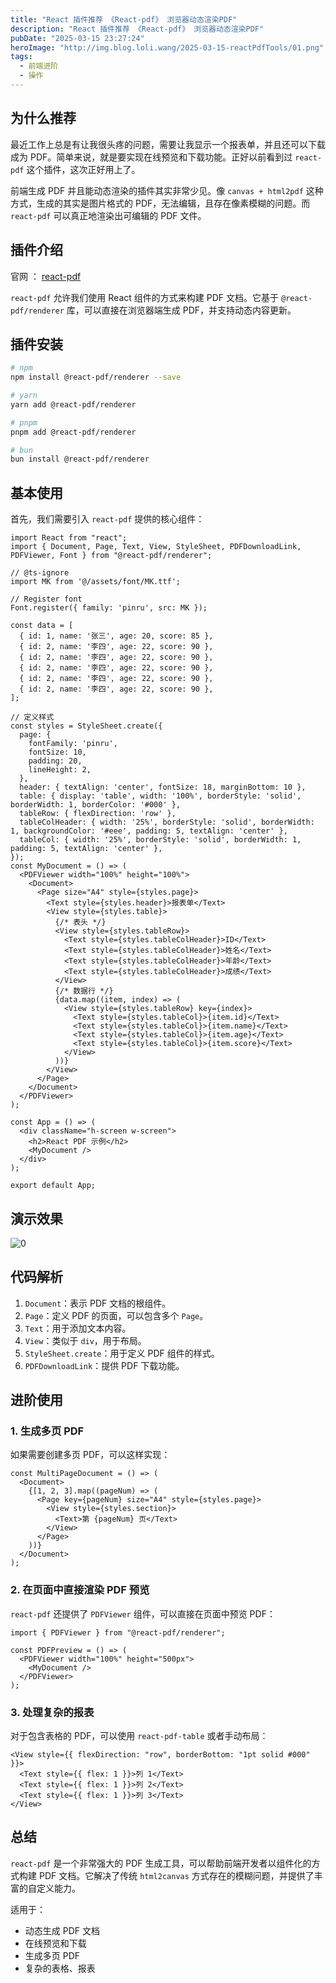 ```yaml
---
title: "React 插件推荐 《React-pdf》 浏览器动态渲染PDF"
description: "React 插件推荐 《React-pdf》 浏览器动态渲染PDF"
pubDate: "2025-03-15 23:27:24"
heroImage: "http://img.blog.loli.wang/2025-03-15-reactPdfTools/01.png"
tags:
  - 前端进阶
  - 操作
---
```


## 为什么推荐

最近工作上总是有让我很头疼的问题，需要让我显示一个报表单，并且还可以下载成为 PDF。简单来说，就是要实现在线预览和下载功能。正好以前看到过 `react-pdf` 这个插件，这次正好用上了。

前端生成 PDF 并且能动态渲染的插件其实非常少见。像 `canvas + html2pdf` 这种方式，生成的其实是图片格式的 PDF，无法编辑，且存在像素模糊的问题。而 `react-pdf` 可以真正地渲染出可编辑的 PDF 文件。

## 插件介绍

官网 ： [react-pdf](https://react-pdf.org/)

`react-pdf` 允许我们使用 React 组件的方式来构建 PDF 文档。它基于 `@react-pdf/renderer` 库，可以直接在浏览器端生成 PDF，并支持动态内容更新。

## 插件安装

```bash
# npm
npm install @react-pdf/renderer --save

# yarn
yarn add @react-pdf/renderer

# pnpm
pnpm add @react-pdf/renderer

# bun
bun install @react-pdf/renderer
```

## 基本使用

首先，我们需要引入 `react-pdf` 提供的核心组件：

```tsx
import React from "react";
import { Document, Page, Text, View, StyleSheet, PDFDownloadLink, PDFViewer, Font } from "@react-pdf/renderer";

// @ts-ignore
import MK from '@/assets/font/MK.ttf';

// Register font
Font.register({ family: 'pinru', src: MK });

const data = [
  { id: 1, name: '张三', age: 20, score: 85 },
  { id: 2, name: '李四', age: 22, score: 90 },
  { id: 2, name: '李四', age: 22, score: 90 },
  { id: 2, name: '李四', age: 22, score: 90 },
  { id: 2, name: '李四', age: 22, score: 90 },
  { id: 2, name: '李四', age: 22, score: 90 },
];

// 定义样式
const styles = StyleSheet.create({
  page: {
    fontFamily: 'pinru',
    fontSize: 10,
    padding: 20,
    lineHeight: 2,
  },
  header: { textAlign: 'center', fontSize: 18, marginBottom: 10 },
  table: { display: 'table', width: '100%', borderStyle: 'solid', borderWidth: 1, borderColor: '#000' },
  tableRow: { flexDirection: 'row' },
  tableColHeader: { width: '25%', borderStyle: 'solid', borderWidth: 1, backgroundColor: '#eee', padding: 5, textAlign: 'center' },
  tableCol: { width: '25%', borderStyle: 'solid', borderWidth: 1, padding: 5, textAlign: 'center' },
});
const MyDocument = () => (
  <PDFViewer width="100%" height="100%">
    <Document>
      <Page size="A4" style={styles.page}>
        <Text style={styles.header}>报表单</Text>
        <View style={styles.table}>
          {/* 表头 */}
          <View style={styles.tableRow}>
            <Text style={styles.tableColHeader}>ID</Text>
            <Text style={styles.tableColHeader}>姓名</Text>
            <Text style={styles.tableColHeader}>年龄</Text>
            <Text style={styles.tableColHeader}>成绩</Text>
          </View>
          {/* 数据行 */}
          {data.map((item, index) => (
            <View style={styles.tableRow} key={index}>
              <Text style={styles.tableCol}>{item.id}</Text>
              <Text style={styles.tableCol}>{item.name}</Text>
              <Text style={styles.tableCol}>{item.age}</Text>
              <Text style={styles.tableCol}>{item.score}</Text>
            </View>
          ))}
        </View>
      </Page>
    </Document>
  </PDFViewer>
);

const App = () => (
  <div className="h-screen w-screen">
    <h2>React PDF 示例</h2>
    <MyDocument />
  </div>
);

export default App;
```

## 演示效果

![0](http://img.blog.loli.wang/2025-03-15-reactPdfTools/01.png)

## 代码解析

1. `Document`：表示 PDF 文档的根组件。
2. `Page`：定义 PDF 的页面，可以包含多个 `Page`。
3. `Text`：用于添加文本内容。
4. `View`：类似于 `div`，用于布局。
5. `StyleSheet.create`：用于定义 PDF 组件的样式。
6. `PDFDownloadLink`：提供 PDF 下载功能。

## 进阶使用

### 1. 生成多页 PDF

如果需要创建多页 PDF，可以这样实现：

```tsx
const MultiPageDocument = () => (
  <Document>
    {[1, 2, 3].map((pageNum) => (
      <Page key={pageNum} size="A4" style={styles.page}>
        <View style={styles.section}>
          <Text>第 {pageNum} 页</Text>
        </View>
      </Page>
    ))}
  </Document>
);
```

### 2. 在页面中直接渲染 PDF 预览

`react-pdf` 还提供了 `PDFViewer` 组件，可以直接在页面中预览 PDF：

```tsx
import { PDFViewer } from "@react-pdf/renderer";

const PDFPreview = () => (
  <PDFViewer width="100%" height="500px">
    <MyDocument />
  </PDFViewer>
);
```

### 3. 处理复杂的报表

对于包含表格的 PDF，可以使用 `react-pdf-table` 或者手动布局：

```tsx
<View style={{ flexDirection: "row", borderBottom: "1pt solid #000" }}>
  <Text style={{ flex: 1 }}>列 1</Text>
  <Text style={{ flex: 1 }}>列 2</Text>
  <Text style={{ flex: 1 }}>列 3</Text>
</View>
```

## 总结

`react-pdf` 是一个非常强大的 PDF 生成工具，可以帮助前端开发者以组件化的方式构建 PDF 文档。它解决了传统 `html2canvas` 方式存在的模糊问题，并提供了丰富的自定义能力。

适用于：
- 动态生成 PDF 文档
- 在线预览和下载
- 生成多页 PDF
- 复杂的表格、报表



